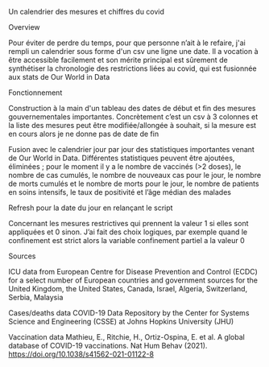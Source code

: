 Un calendrier des mesures et chiffres du covid

Overview

Pour éviter de perdre du temps, pour que personne n’ait à le refaire, j'ai rempli un calendrier sous forme d'un csv une ligne une date. Il a vocation à être accessible facilement et son mérite principal est sûrement de synthétiser la chronologie des restrictions liées au covid, qui est fusionnée aux stats de Our World in Data

Fonctionnement

Construction à la main d'un tableau des dates de début et fin des mesures gouvernementales importantes. Concrètement c’est un csv à 3 colonnes et la liste des mesures peut être modifiée/allongée à souhait, si la mesure est en cours alors je ne donne pas de date de fin

Fusion avec le calendrier jour par jour des statistiques importantes venant de Our World in Data. Différentes statistiques peuvent être ajoutées, éliminées ; pour le moment il y a le nombre de vaccinés (>2 doses), le nombre de cas cumulés, le nombre de nouveaux cas pour le jour, le nombre de morts cumulés et le nombre de morts pour le jour, le nombre de patients en soins intensifs, le taux de positivité et l’âge médian des malades

Refresh pour la date du jour en relançant le script

Concernant les mesures restrictives qui prennent la valeur 1 si elles sont appliquées et 0 sinon. J’ai fait des choix logiques, par exemple quand le confinement est strict alors la variable confinement partiel a la valeur 0

Sources

ICU data from European Centre for Disease Prevention and Control (ECDC) for a select number of European countries and government sources for the United Kingdom, the United States, Canada, Israel, Algeria, Switzerland, Serbia, Malaysia

Cases/deaths data COVID-19 Data Repository by the Center for Systems Science and Engineering (CSSE) at Johns Hopkins University (JHU)

Vaccination data Mathieu, E., Ritchie, H., Ortiz-Ospina, E. et al. A global database of COVID-19 vaccinations. Nat Hum Behav (2021). https://doi.org/10.1038/s41562-021-01122-8
